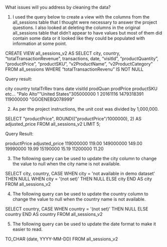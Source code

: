 What issues will you address by cleaning the data?

1.	I used the query below to create a view with the columns from the all_sessions table that I thought were necessary to answer the project questions. I also looked at deleting the columns in the original all_sessions table that didn’t appear to have values but most of them did contain some data or it looked like they could be populated with information at some point.

CREATE VIEW all_sessions_v2 AS
SELECT city, country, “totalTransactionRevenue”, transactions, date, “visitId”, “productQuantity”, “productPrice”, “productSKU”, “v2ProductName”, “v2ProductCategory”
FROM all_sessions
WHERE “totalTransactionRevenu” IS NOT NULL

Query result:

city	      country		    totalTrRev	trans	  date	    visitId	    prodQuan	prodPrice	  productSKU	etc…
"Palo Alto""United States"305000000	  1	      20161116  1479318391		        119000000	  "GGOENEBQ078999"	

2.	As per the project instructions, the unit cost was divided by 1,000,000.
   
SELECT "productPrice",  ROUND(("productPrice"/1000000), 2) AS adjusted_price
FROM all_sessions_v2
LIMIT 5;

Query Result:

productPrice	adjusted_price
119000000		  119.00
149000000		  149.00
19990000		  19.99
15190000		  15.19
11200000		  11.20

3.	The following query can be used to update the city column to change the value to null when the city name is not available.

SELECT city, country,
CASE 
	WHEN city = 'not available in demo dataset' THEN NULL
	WHEN city = '(not set)' THEN NULL
	ELSE city
END AS city
FROM all_sessions_v2

4.	The following query can be used to update  the country column to change the value to null when the country name is not available.

SELECT country,
CASE 
	WHEN country = '(not set)' THEN NULL
	ELSE country
END AS country
FROM all_sessions_v2

5.	The following query can be used to update the date format to make it easier to read.
   
TO_CHAR (date, YYYY-MM-DD)
FROM all_sessions_v2









